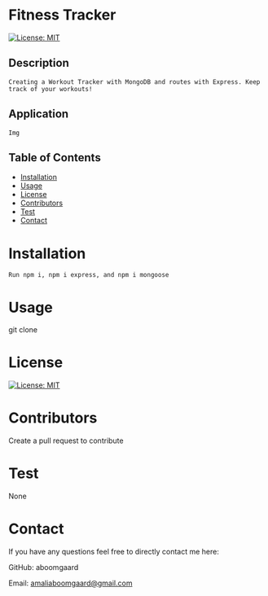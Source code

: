 # Fitness Tracker
  [![License: MIT](https://img.shields.io/badge/License-MIT-yellow.svg)](https://opensource.org/licenses/MIT)
  
  ## Description 
    Creating a Workout Tracker with MongoDB and routes with Express. Keep track of your workouts!

  ## Application
    Img


  ## Table of Contents 

  * [Installation](#installation)
  * [Usage](#usage)
  * [License](#license)
  * [Contributors](#contributors)
  * [Test](#test)
  * [Contact](#contact)
  # Installation
    Run npm i, npm i express, and npm i mongoose

  # Usage
  git clone

  # License
  [![License: MIT](https://img.shields.io/badge/License-MIT-yellow.svg)](https://opensource.org/licenses/MIT)
  
  # Contributors
  Create a pull request to contribute

  # Test
  None
  
  # Contact
  If you have any questions feel free to directly contact me here:
   
   GitHub:
   aboomgaard

   Email:
   amaliaboomgaard@gmail.com
